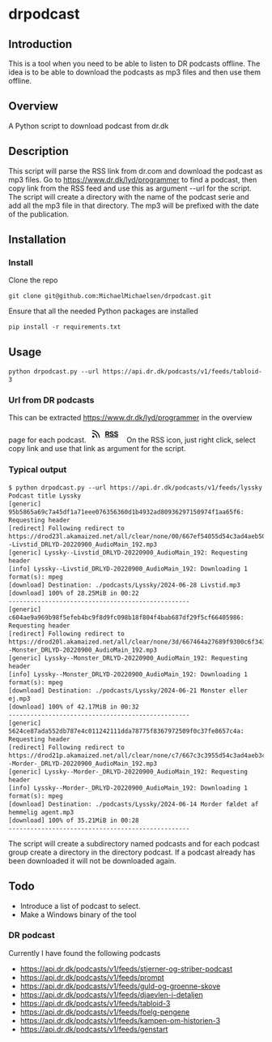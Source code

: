 # drpodcast
## Introduction
This is a tool when you need to be able to listen to DR podcasts offline. 
The idea is to be able to download the podcasts as mp3 files and then use them offline.

## Overview
A Python script to download podcast from dr.dk

## Description
This script will parse the RSS link from dr.com and download the podcast as mp3 files.
Go to https://www.dr.dk/lyd/programmer to find a podcast,
then copy link from the RSS feed and use this as argument --url for the script.
The script will create a directory with the name of the podcast serie and add all the mp3 file in that directory.
The mp3 will be prefixed with the date of the publication.

## Installation

### Install
Clone the repo

```
git clone git@github.com:MichaelMichaelsen/drpodcast.git
```
Ensure that all the needed Python packages are installed

```
pip install -r requirements.txt
```

## Usage
```
python drpodcast.py --url https://api.dr.dk/podcasts/v1/feeds/tabloid-3

```
### Url from DR podcasts
This can be extracted https://www.dr.dk/lyd/programmer in the overview page for each podcast.
<img src="images/RSSIcon.png" alt="RSSIcon">
 On the RSS icon, just right click, select copy link and use that link as argument for the script.

### Typical output
```
$ python drpodcast.py --url https://api.dr.dk/podcasts/v1/feeds/lyssky
Podcast title Lyssky
[generic] 95b5865a69c7a45df1a71eee076356360d1b4932ad80936297150974f1aa65f6: Requesting header
[redirect] Following redirect to https://drod23l.akamaized.net/all/clear/none/00/667ef54055d54c3ad4aeb500/11802465011/download/Lyssky--Livstid_DRLYD-20220900_AudioMain_192.mp3
[generic] Lyssky--Livstid_DRLYD-20220900_AudioMain_192: Requesting header
[info] Lyssky--Livstid_DRLYD-20220900_AudioMain_192: Downloading 1 format(s): mpeg
[download] Destination: ./podcasts/Lyssky/2024-06-28 Livstid.mp3
[download] 100% of 28.25MiB in 00:22
--------------------------------------------------
[generic] c604ae9a969b98f5efeb4bc9f8d9fc098b18f804f4bab687df29f5cf66405986: Requesting header
[redirect] Following redirect to https://drod20l.akamaized.net/all/clear/none/3d/667464a27689f9300c6f343d/11802465010/download/Lyssky--Monster_DRLYD-20220900_AudioMain_192.mp3
[generic] Lyssky--Monster_DRLYD-20220900_AudioMain_192: Requesting header
[info] Lyssky--Monster_DRLYD-20220900_AudioMain_192: Downloading 1 format(s): mpeg
[download] Destination: ./podcasts/Lyssky/2024-06-21 Monster eller ej.mp3
[download] 100% of 42.17MiB in 00:32
--------------------------------------------------
[generic] 5624ce87ada552db787e4c011242111dda78775f8367972509f0c37fe8657c4a: Requesting header
[redirect] Following redirect to https://drod21p.akamaized.net/all/clear/none/c7/667c3c3955d54c3ad4aeb3c7/11802465009/download/Lyssky--Morder-_DRLYD-20220900_AudioMain_192.mp3
[generic] Lyssky--Morder-_DRLYD-20220900_AudioMain_192: Requesting header
[info] Lyssky--Morder-_DRLYD-20220900_AudioMain_192: Downloading 1 format(s): mpeg
[download] Destination: ./podcasts/Lyssky/2024-06-14 Morder fældet af hemmelig agent.mp3
[download] 100% of 35.21MiB in 00:28
--------------------------------------------------

```
The script will create a subdirectory named podcasts and for each podcast group create a directory in the directory podcast.
If a podcast already has been downloaded it will not be downloaded again.

## Todo
* Introduce a list of podcast to select.
* Make a Windows binary of the tool



### DR podcast
Currently I have found the following podcasts

* https://api.dr.dk/podcasts/v1/feeds/stjerner-og-striber-podcast
* https://api.dr.dk/podcasts/v1/feeds/prompt
* https://api.dr.dk/podcasts/v1/feeds/guld-og-groenne-skove
* https://api.dr.dk/podcasts/v1/feeds/djaevlen-i-detaljen
* https://api.dr.dk/podcasts/v1/feeds/tabloid-3
* https://api.dr.dk/podcasts/v1/feeds/foelg-pengene
* https://api.dr.dk/podcasts/v1/feeds/kampen-om-historien-3
* https://api.dr.dk/podcasts/v1/feeds/genstart
